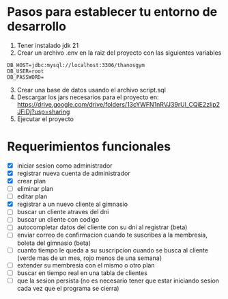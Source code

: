 # Pasos para establecer tu entorno de desarrollo

1. Tener instalado jdk 21
2. Crear un archivo .env en la raiz del proyecto con las siguientes variables
```
DB_HOST=jdbc:mysql://localhost:3306/thanosgym
DB_USER=root
DB_PASSWORD=
```
3. Crear una base de datos usando el archivo script.sql
4. Descargar los jars necesarios para el proyecto en: https://drive.google.com/drive/folders/13cYWFN1nRVJ39rUl_CQiE2zlip2JFiDj?usp=sharing
5. Ejecutar el proyecto

# Requerimientos funcionales

- [x] iniciar sesion como administrador
- [x] registrar nueva cuenta de administrador
- [x] crear plan
- [ ] eliminar plan
- [ ] editar plan
- [x] registrar a un nuevo cliente al gimnasio
- [ ] buscar un cliente atraves del dni
- [ ] buscar un cliente con codigo
- [ ] autocompletar datos del cliente con su dni al registrar (beta)
- [ ] enviar correo de confirmacion cuando te suscribes a la membresia, boleta del gimnasio (beta)
- [ ] cuanto tiempo le queda a su suscripcion cuando se busca al cliente (verde mas de un mes, rojo menos de una semana)
- [ ] extender su membresia con el mismo o otro plan
- [ ] buscar en tiempo real en una tabla de clientes
- [ ] que la sesion persista (no es necesario tener que estar iniciando sesion cada vez que el programa se cierra)
